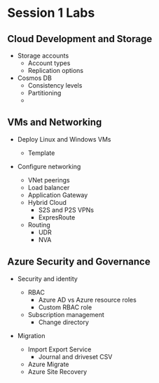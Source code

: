 # Session 1 Labs

## Cloud Development and Storage

* Storage accounts
  * Account types
  * Replication options
* Cosmos DB
  * Consistency levels
  * Partitioning
  * 
## VMs and Networking

* Deploy Linux and Windows VMs
  * Template

* Configure networking
  * VNet peerings
  * Load balancer
  * Application Gateway
  * Hybrid Cloud
    * S2S and P2S VPNs
    * ExpresRoute
  * Routing
    * UDR
    * NVA

## Azure Security and Governance

* Security and identity
  * RBAC
    * Azure AD vs Azure resource roles
    * Custom RBAC role
  * Subscription management
    * Change directory



* Migration
  * Import Export Service
    * Journal and driveset CSV
  * Azure Migrate
  * Azure Site Recovery
